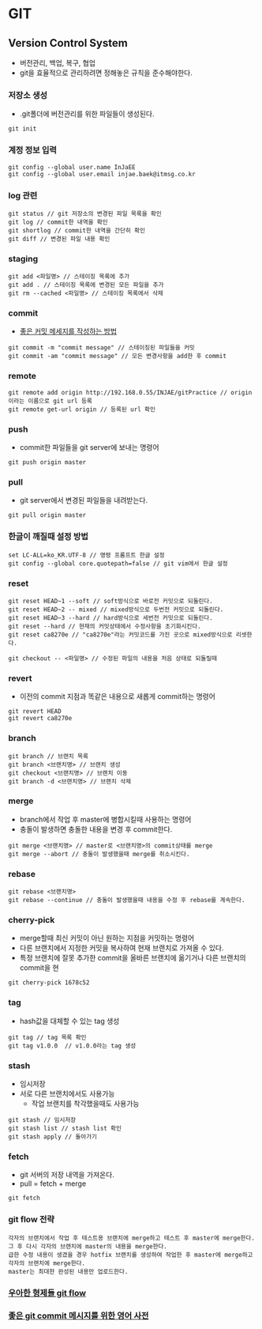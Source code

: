 # GIT
## Version Control System
- 버전관리, 백업, 복구, 협업
- git을 효율적으로 관리하려면 정해놓은 규칙을 준수해야한다.

### 저장소 생성
- .git폴더에 버전관리를 위한 파일들이 생성된다.
```git
git init
```

### 계정 정보 입력
```git
git config --global user.name InJaEE
git config --global user.email injae.baek@itmsg.co.kr
```

### log 관련
```
git status // git 저장소의 변경된 파일 목록을 확인
git log // commit한 내역을 확인
git shortlog // commit한 내역을 간단히 확인
git diff // 변경된 파일 내용 확인
```

### staging
```
git add <파일명> // 스테이징 목록에 추가
git add . // 스테이징 목록에 변경된 모든 파일을 추가
git rm --cached <파일명> // 스테이징 목록에서 삭제
```

### commit
- [좋은 커밋 메세지를 작성하는 방법](https://meetup.toast.com/posts/106)
```
git commit -m "commit message" // 스테이징된 파일들을 커밋
git commit -am "commit message" // 모든 변경사항을 add한 후 commit
```

### remote
```
git remote add origin http://192.168.0.55/INJAE/gitPractice // origin이라는 이름으로 git url 등록
git remote get-url origin // 등록된 url 확인
```

### push
- commit한 파일들을 git server에 보내는 명령어
```
git push origin master
```

### pull
- git server에서 변경된 파일들을 내려받는다.
```
git pull origin master
```

### 한글이 깨질때 설정 방법
```
set LC-ALL=ko_KR.UTF-8 // 명령 프롬프트 한글 설정
git config --global core.quotepath=false // git vim에서 한글 설정
```

### reset
```
git reset HEAD~1 --soft // soft방식으로 바로전 커밋으로 되돌린다.
git reset HEAD~2 -- mixed // mixed방식으로 두번전 커밋으로 되돌린다.
git reset HEAD~3 --hard // hard방식으로 세번전 커밋으로 되돌린다.
git reset --hard // 현재의 커밋상태에서 수정사항을 초기화시킨다.
git reset ca8270e // "ca8270e"라는 커밋코드를 가진 곳으로 mixed방식으로 리셋한다.

git checkout -- <파일명> // 수정된 파일의 내용을 처음 상태로 되돌릴때
```

### revert
- 이전의 commit 지점과 똑같은 내용으로 새롭게 commit하는 명령어
```
git revert HEAD
git revert ca8270e
```

### branch
```
git branch // 브랜치 목록
git branch <브랜치명> // 브랜치 생성
git checkout <브랜치명> // 브랜치 이동
git branch -d <브랜치명> // 브랜치 삭제
```

### merge
- branch에서 작업 후 master에 병합시킬때 사용하는 명령어
- 충돌이 발생하면 충돌한 내용을 변경 후 commit한다.
```
git merge <브랜치명> // master로 <브랜치명>의 commit상태를 merge
git merge --abort // 충돌이 발생했을때 merge를 취소시킨다.
```

### rebase
```
git rebase <브랜치명>
git rebase --continue // 충돌이 발생했을때 내용을 수정 후 rebase를 계속한다.
```

### cherry-pick
- merge할때 최신 커밋이 아닌 원하는 지점을 커밋하는 명령어
- 다른 브랜치에서 지정한 커밋을 복사하여 현재 브랜치로 가져올 수 있다.
- 특정 브랜치에 잘못 추가한 commit을 올바른 브랜치에 옮기거나 다른 브랜치의 commit을 현
```
git cherry-pick 1678c52
```

### tag
- hash값을 대체할 수 있는 tag 생성
```
git tag // tag 목록 확인
git tag v1.0.0  // v1.0.0라는 tag 생성
```

### stash
- 임시저장
- 서로 다른 브랜치에서도 사용가능
    - 작업 브랜치를 착각했을때도 사용가능
```
git stash // 임시저장
git stash list // stash list 확인
git stash apply // 돌아가기
```

### fetch
- git 서버의 저장 내역을 가져온다.
- pull = fetch + merge
```
git fetch
```

### git flow 전략
```
각자의 브랜치에서 작업 후 테스트용 브랜치에 merge하고 테스트 후 master에 merge한다.
그 후 다시 각자의 브랜치에 master의 내용을 merge한다.
급한 수정 내용이 생겼을 경우 hotfix 브랜치를 생성하여 작업한 후 master에 merge하고
각자의 브랜치에 merge한다.
master는 최대한 완성된 내용만 업로드한다.
```

### [우아한 형제들 git flow](http://woowabros.github.io/experience/2017/10/30/baemin-mobile-git-branch-strategy.html)
### [좋은 git commit 메시지를 위한 영어 사전](https://blog.ull.im/engineering/2019/03/10/logs-on-git.html)